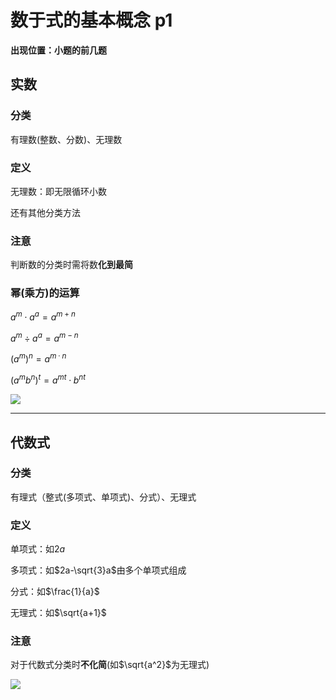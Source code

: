# 数于式的基本概念 p1

**出现位置：小题的前几题**

## 实数

### 分类

有理数(整数、分数)、无理数

### 定义

无理数：即无限循环小数

还有其他分类方法

### 注意

判断数的分类时需将数**化到最简**

### 幂(乘方)的运算

$a^m \cdot a^a=a^{m+n}$

$a^m \div a^a=a^{m-n}$

$(a^m)^n=a^{m·n}$

$(a^mb^n)^t=a^{mt}·b^{nt}$

![](https://p2.myzwq.com//i/PicGo/202301291727413.png)

---

## 代数式

### 分类

 有理式（整式(多项式、单项式)、分式）、无理式

### 定义

单项式：如$2a$

多项式：如$2a-\sqrt{3}a$由多个单项式组成

分式：如$\frac{1}{a}$

无理式：如$\sqrt{a+1}$

### 注意

对于代数式分类时**不化简**(如$\sqrt{a^2}$为无理式)

![](https://p2.myzwq.com/i/PicGo/202301291729502.png)
